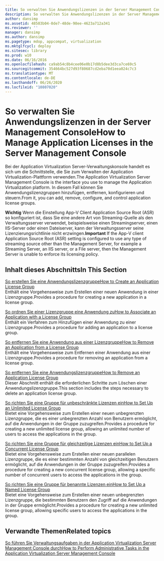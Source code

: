 ```yaml
---
title: So verwalten Sie Anwendungslizenzen in der Server Management Console
description: So verwalten Sie Anwendungslizenzen in der Server Management Console
author: dansimp
ms.assetid: 48503b04-0de7-48de-98ee-4623a712a341
ms.reviewer: ''
manager: dansimp
ms.author: dansimp
ms.pagetype: mdop, appcompat, virtualization
ms.mktglfcycl: deploy
ms.sitesec: library
ms.prod: w10
ms.date: 06/16/2016
ms.openlocfilehash: ca9ab54c8b4cee06e0b17d8b5dee3d3ca7ce69c5
ms.sourcegitcommit: 354664bc527d93f80687cd2eba70d1eea024c7c3
ms.translationtype: MT
ms.contentlocale: de-DE
ms.lasthandoff: 06/26/2020
ms.locfileid: "10807020"
---
```

# <span data-ttu-id="a9a38-103">So verwalten Sie Anwendungslizenzen in der Server Management Console</span><span class="sxs-lookup"><span data-stu-id="a9a38-103">How to Manage Application Licenses in the Server Management Console</span></span>


<span data-ttu-id="a9a38-104">Bei der Application Virtualization Server-Verwaltungskonsole handelt es sich um die Schnittstelle, die Sie zum Verwalten der Application Virtualization-Plattform verwenden.</span><span class="sxs-lookup"><span data-stu-id="a9a38-104">The Application Virtualization Server Management Console is the interface you use to manage the Application Virtualization platform.</span></span> <span data-ttu-id="a9a38-105">In diesem Fall können Sie Anwendungslizenzgruppen hinzufügen, entfernen, konfigurieren und steuern.</span><span class="sxs-lookup"><span data-stu-id="a9a38-105">From it, you can add, remove, configure, and control application license groups.</span></span>

<span data-ttu-id="a9a38-106">**Wichtig**  Wenn die Einstellung App-V Client Application Source Root (ASR) so konfiguriert ist, dass Sie eine andere Art von Streaming-Quelle als den Verwaltungsserver verwendet, beispielsweise einen Streamingserver, einen IIS-Server oder einen Dateiserver, kann der Verwaltungsserver seine Lizenzierungsrichtlinie nicht erzwingen.</span><span class="sxs-lookup"><span data-stu-id="a9a38-106">**Important** If the App-V client Application Source Root (ASR) setting is configured to use any type of streaming source other than the Management Server, for example a Streaming Server, an IIS server, or a File server, then the Management Server is unable to enforce its licensing policy.</span></span>

 

## <span data-ttu-id="a9a38-107">Inhalt dieses Abschnitts</span><span class="sxs-lookup"><span data-stu-id="a9a38-107">In This Section</span></span>


<a href="" id="how-to-create-an-application-license-group"></a>[<span data-ttu-id="a9a38-108">So erstellen Sie eine Anwendungslizenzgruppe</span><span class="sxs-lookup"><span data-stu-id="a9a38-108">How to Create an Application License Group</span></span>](how-to-create-an-application-license-group.md)  
<span data-ttu-id="a9a38-109">Enthält eine Vorgehensweise zum Erstellen einer neuen Anwendung in einer Lizenzgruppe.</span><span class="sxs-lookup"><span data-stu-id="a9a38-109">Provides a procedure for creating a new application in a license group.</span></span>

<a href="" id="how-to-associate-an-application-with-a-license-group"></a>[<span data-ttu-id="a9a38-110">So ordnen Sie einer Lizenzgruppe eine Anwendung zu</span><span class="sxs-lookup"><span data-stu-id="a9a38-110">How to Associate an Application with a License Group</span></span>](how-to-associate-an-application-with-a-license-group.md)  
<span data-ttu-id="a9a38-111">Enthält ein Verfahren zum Hinzufügen einer Anwendung zu einer Lizenzgruppe.</span><span class="sxs-lookup"><span data-stu-id="a9a38-111">Provides a procedure for adding an application to a license group.</span></span>

<a href="" id="how-to-remove-an-application-from-a-license-group"></a>[<span data-ttu-id="a9a38-112">So entfernen Sie eine Anwendung aus einer Lizenzgruppe</span><span class="sxs-lookup"><span data-stu-id="a9a38-112">How to Remove an Application from a License Group</span></span>](how-to-remove-an-application-from-a-license-group.md)  
<span data-ttu-id="a9a38-113">Enthält eine Vorgehensweise zum Entfernen einer Anwendung aus einer Lizenzgruppe.</span><span class="sxs-lookup"><span data-stu-id="a9a38-113">Provides a procedure for removing an application from a license group.</span></span>

<a href="" id="how-to-remove-an-application-license-group"></a>[<span data-ttu-id="a9a38-114">So entfernen Sie eine Anwendungslizenzgruppe</span><span class="sxs-lookup"><span data-stu-id="a9a38-114">How to Remove an Application License Group</span></span>](how-to-remove-an-application-license-group.md)  
<span data-ttu-id="a9a38-115">Dieser Abschnitt enthält die erforderlichen Schritte zum Löschen einer Anwendungslizenzgruppe.</span><span class="sxs-lookup"><span data-stu-id="a9a38-115">This section includes the steps necessary to delete an application license group.</span></span>

<a href="" id="how-to-set-up-an-unlimited-license-group"></a>[<span data-ttu-id="a9a38-116">So richten Sie eine Gruppe für unbeschränkte Lizenzen ein</span><span class="sxs-lookup"><span data-stu-id="a9a38-116">How to Set Up an Unlimited License Group</span></span>](how-to-set-up-an-unlimited-license-group.md)  
<span data-ttu-id="a9a38-117">Bietet eine Vorgehensweise zum Erstellen einer neuen unbegrenzten Lizenzgruppe, die es einer unbegrenzten Anzahl von Benutzern ermöglicht, auf die Anwendungen in der Gruppe zuzugreifen.</span><span class="sxs-lookup"><span data-stu-id="a9a38-117">Provides a procedure for creating a new unlimited license group, allowing an unlimited number of users to access the applications in the group.</span></span>

<a href="" id="how-to-set-up-a-concurrent-license-group"></a>[<span data-ttu-id="a9a38-118">So richten Sie eine Gruppe für gleichzeitige Lizenzen ein</span><span class="sxs-lookup"><span data-stu-id="a9a38-118">How to Set Up a Concurrent License Group</span></span>](how-to-set-up-a-concurrent-license-group.md)  
<span data-ttu-id="a9a38-119">Bietet eine Vorgehensweise zum Erstellen einer neuen parallelen Lizenzgruppe, die es einer bestimmten Anzahl von gleichzeitigen Benutzern ermöglicht, auf die Anwendungen in der Gruppe zuzugreifen.</span><span class="sxs-lookup"><span data-stu-id="a9a38-119">Provides a procedure for creating a new concurrent license group, allowing a specific number of concurrent users to access the applications in the group.</span></span>

<a href="" id="how-to-set-up-a-named-license-group"></a>[<span data-ttu-id="a9a38-120">So richten Sie eine Gruppe für benannte Lizenzen ein</span><span class="sxs-lookup"><span data-stu-id="a9a38-120">How to Set Up a Named License Group</span></span>](how-to-set-up-a-named-license-group.md)  
<span data-ttu-id="a9a38-121">Bietet eine Vorgehensweise zum Erstellen einer neuen unbegrenzten Lizenzgruppe, die bestimmten Benutzern den Zugriff auf die Anwendungen in der Gruppe ermöglicht.</span><span class="sxs-lookup"><span data-stu-id="a9a38-121">Provides a procedure for creating a new unlimited license group, allowing specific users to access the applications in the group.</span></span>

## <span data-ttu-id="a9a38-122">Verwandte Themen</span><span class="sxs-lookup"><span data-stu-id="a9a38-122">Related topics</span></span>


[<span data-ttu-id="a9a38-123">So führen Sie Verwaltungsaufgaben in der Application Virtualization Server Management Console durch</span><span class="sxs-lookup"><span data-stu-id="a9a38-123">How to Perform Administrative Tasks in the Application Virtualization Server Management Console</span></span>](how-to-perform-administrative-tasks-in-the-application-virtualization-server-management-console.md)

 

 





